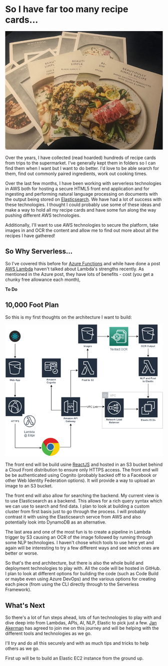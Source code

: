 # So I have far too many recipe cards...

![Too Many Recipe Cards](assets/recipe-cards/recipe-cards.jpg)

Over the years, I have collected (read hoarded) hundreds of recipe cards from trips to the supermarket. I've generally kept them in folders so I can find them when I want but I want to do better. I'd love to be able search for them, find out commonly paired ingredients, work out cooking times.

Over the last few months, I have been working with serverless technologies in AWS both for hosting a secure HTML5 front end application and for ingesting and performing natural language processing on documents with the output being stored on [Elasticsearch](https://www.elastic.co/products/elasticsearch). We have had a lot of success with these technologies. I thought I could probably use some of these ideas and make a way to hold all my recipe cards and have some fun along the way pushing different AWS technologies.

Additionally, I'll want to use AWS technologies to secure the platform, take images in and OCR the content and allow me to find out more about all the recipes I have gathered!

## So Why Serverless...

So I've covered this before for [Azure Functions](https://jdunkerley.co.uk/2018/02/06/creating-a-simple-azure-function-in-javascript-with-vs-code/) and while have done a post [AWS Lambda](https://jdunkerley.co.uk/2019/01/08/creating-a-simple-aws-lambda-in-c/) haven't talked about Lambda's strengths recently. As mentioned in the Azure post, they have lots of benefits - cost (you get a chunky free allowance each month), 

**To Do**

## 10,000 Foot Plan

So this is my first thoughts on the architecture I want to build:

![Architecture](assets/recipe-cards/RecipeArchitecture.png)

The front end will be build usine [ReactJS](https://reactjs.org/) and hosted in an S3 bucket behind a Cloud Front distribution to ensure only HTTPS access. The front end will be be authenticated using Cognito (probably backed off to a Facebook or other Web Identity Federation options). It will provide a way to upload an image to an S3 bucket.

The front end will also allow for searching the backend. My current view is to use Elasticsearch as a backend. This allows for a rich query syntax which we can use to search and find data. I plan to look at building a custom cluster from first basis just to go through the process. I will probably contrast it with using the Elasticsearch servce from AWS and also potentially look into DynamoDB as an alternative.

The last area and one of the most fun is to create a pipeline in Lambda trigger by S3 causing an OCR of the image followed by running through some NLP technologies. I haven't chose which tools to use here yet and again will be interesting to try a few different ways and see which ones are better or worse.

So that's the end architecture, but there is also the whole build and deployment technologies to play with. All the code will be hosted in GitHub. I plan to look at different options for building the code (such as Code Build or maybe even using Azure DevOps) and the various options for creating each piece (from using the CLI directly through to the Serverless Framework). 

## What's Next

So there's a lot of fun steps ahead, lots of fun technologies to play with and dive deep into from Lambdas, APIs, AI, NLP, Elastic to pick just a few. [Jan Akerman](https://janakerman.co.uk/) has agreed to join me on this journey and will be helping with the different tools and technologies as we go.

I'll try and do all this securely and with as much tips and tricks to help others as we go.

First up will be to build an Elastic EC2 instance from the ground up. 